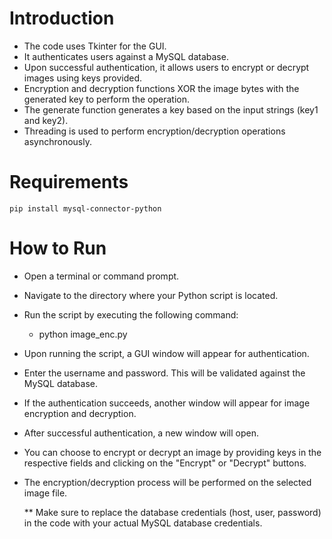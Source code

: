 # Introduction
* The code uses Tkinter for the GUI.
* It authenticates users against a MySQL database.
* Upon successful authentication, it allows users to encrypt or decrypt images using keys provided.
* Encryption and decryption functions XOR the image bytes with the generated key to perform the operation.
* The generate function generates a key based on the input strings (key1 and key2).
* Threading is used to perform encryption/decryption operations asynchronously.

# Requirements
```
pip install mysql-connector-python
```

# How to Run
* Open a terminal or command prompt.
* Navigate to the directory where your Python script is located.
* Run the script by executing the following command:
	* python image_enc.py
* Upon running the script, a GUI window will appear for authentication.
* Enter the username and password. This will be validated against the MySQL database.
* If the authentication succeeds, another window will appear for image encryption and decryption.
* After successful authentication, a new window will open.
* You can choose to encrypt or decrypt an image by providing keys in the respective fields and clicking on the "Encrypt" or "Decrypt" buttons.
* The encryption/decryption process will be performed on the selected image file.

  ** Make sure to replace the database credentials (host, user, password) in the code with your actual MySQL database credentials.
